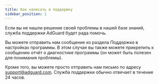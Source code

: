 ```yaml
---
title: Как написать в поддержку
sidebar_position: 1
---
```


Если вы не нашли решение своей проблемы в нашей базе знаний, служба поддержки AdGuard будет рада помочь.

Вы можете отправить нам сообщение из раздела *Поддержка* в настройках программы. В этом случае вы также можете прикрепить к сообщению отчёт о диагностике программы (он может быть полезен для понимания проблемы).

Кроме того, вы можете просто отправить нам письмо по адресу [support@adguard.com](mailto:support@adguard.com). Служба поддержки обычно отвечает в течение 24 часов.